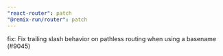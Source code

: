 ```yaml
---
"react-router": patch
"@remix-run/router": patch
---
```


fix: Fix trailing slash behavior on pathless routing when using a basename (#9045)
